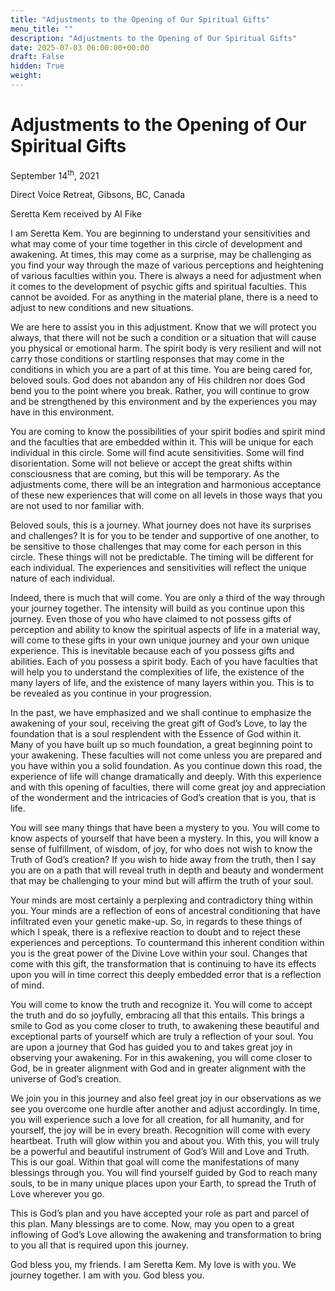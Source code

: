 ```yaml
---
title: "Adjustments to the Opening of Our Spiritual Gifts"
menu_title: ""
description: "Adjustments to the Opening of Our Spiritual Gifts"
date: 2025-07-03 06:00:00+00:00
draft: False
hidden: True
weight:
---
```

# Adjustments to the Opening of Our Spiritual Gifts

September 14<sup>th</sup>, 2021

Direct Voice Retreat, Gibsons, BC, Canada

Seretta Kem received by Al Fike

I am Seretta Kem. You are beginning to understand your sensitivities and what may come of your time together in this circle of development and awakening. At times, this may come as a surprise, may be challenging as you find your way through the maze of various perceptions and heightening of various faculties within you. There is always a need for adjustment when it comes to the development of psychic gifts and spiritual faculties. This cannot be avoided. For as anything in the material plane, there is a need to adjust to new conditions and new situations.

We are here to assist you in this adjustment. Know that we will protect you always, that there will not be such a condition or a situation that will cause you physical or emotional harm. The spirit body is very resilient and will not carry those conditions or startling responses that may come in the conditions in which you are a part of at this time. You are being cared for, beloved souls. God does not abandon any of His children nor does God bend you to the point where you break. Rather, you will continue to grow and be strengthened by this environment and by the experiences you may have in this environment.

You are coming to know the possibilities of your spirit bodies and spirit mind and the faculties that are embedded within it. This will be unique for each individual in this circle. Some will find acute sensitivities. Some will find disorientation. Some will not believe or accept the great shifts within consciousness that are coming, but this will be temporary. As the adjustments come, there will be an integration and harmonious acceptance of these new experiences that will come on all levels in those ways that you are not used to nor familiar with.

Beloved souls, this is a journey. What journey does not have its surprises and challenges? It is for you to be tender and supportive of one another, to be sensitive to those challenges that may come for each person in this circle. These things will not be predictable. The timing will be different for each individual. The experiences and sensitivities will reflect the unique nature of each individual.

Indeed, there is much that will come. You are only a third of the way through your journey together. The intensity will build as you continue upon this journey. Even those of you who have claimed to not possess gifts of perception and ability to know the spiritual aspects of life in a material way, will come to these gifts in your own unique journey and your own unique experience. This is inevitable because each of you possess gifts and abilities. Each of you possess a spirit body. Each of you have faculties that will help you to understand the complexities of life, the existence of the many layers of life, and the existence of many layers within you. This is to be revealed as you continue in your progression.

In the past, we have emphasized and we shall continue to emphasize the awakening of your soul, receiving the great gift of God’s Love, to lay the foundation that is a soul resplendent with the Essence of God within it. Many of you have built up so much foundation, a great beginning point to your awakening. These faculties will not come unless you are prepared and you have within you a solid foundation. As you continue down this road, the experience of life will change dramatically and deeply. With this experience and with this opening of faculties, there will come great joy and appreciation of the wonderment and the intricacies of God’s creation that is you, that is life.

You will see many things that have been a mystery to you. You will come to know aspects of yourself that have been a mystery. In this, you will know a sense of fulfillment, of wisdom, of joy, for who does not wish to know the Truth of God’s creation? If you wish to hide away from the truth, then I say you are on a path that will reveal truth in depth and beauty and wonderment that may be challenging to your mind but will affirm the truth of your soul.

Your minds are most certainly a perplexing and contradictory thing within you. Your minds are a reflection of eons of ancestral conditioning that have infiltrated even your genetic make-up. So, in regards to these things of which I speak, there is a reflexive reaction to doubt and to reject these experiences and perceptions. To countermand this inherent condition within you is the great power of the Divine Love within your soul. Changes that come with this gift, the transformation that is continuing to have its effects upon you will in time correct this deeply embedded error that is a reflection of mind.

You will come to know the truth and recognize it. You will come to accept the truth and do so joyfully, embracing all that this entails. This brings a smile to God as you come closer to truth, to awakening these beautiful and exceptional parts of yourself which are truly a reflection of your soul. You are upon a journey that God has guided you to and takes great joy in observing your awakening. For in this awakening, you will come closer to God, be in greater alignment with God and in greater alignment with the universe of God’s creation.

We join you in this journey and also feel great joy in our observations as we see you overcome one hurdle after another and adjust accordingly. In time, you will experience such a love for all creation, for all humanity, and for yourself, the joy will be in every breath. Recognition will come with every heartbeat. Truth will glow within you and about you. With this, you will truly be a powerful and beautiful instrument of God’s Will and Love and Truth. This is our goal. Within that goal will come the manifestations of many blessings through you. You will find yourself guided by God to reach many souls, to be in many unique places upon your Earth, to spread the Truth of Love wherever you go.

This is God’s plan and you have accepted your role as part and parcel of this plan. Many blessings are to come. Now, may you open to a great inflowing of God’s Love allowing the awakening and transformation to bring to you all that is required upon this journey.

God bless you, my friends. I am Seretta Kem. My love is with you. We journey together. I am with you. God bless you.
